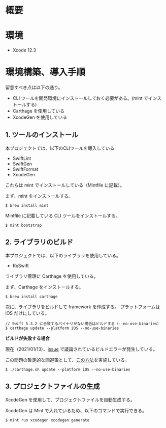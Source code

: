 # 概要

# 環境

* Xcode 12.3

# 環境構築、導入手順

留意すべき点は以下の通り。

* CLI ツールを開発環境にインストールしておく必要がある。(mint でインストールする)
* Carthage を使用している
* XcodeGen を使用している

## 1. ツールのインストール

本プロジェクトでは、以下のCLIツールを導入している<br>

* SwiftLint
* SwiftGen
* SwiftFormat
* XcodeGen

これらは mint でインストールしている（Mintfile に記載）。<br>


まず、mint をインストールする。

```
$ brew install mint
```

Mintfile に記載している CLI ツールをインストールする。

```
$ mint bootstrap
```


## 2. ライブラリのビルド

本プロジェクトでは、以下のライブラリを使用している。

* RxSwift

ライブラリ管理に Carthage を使用している。<br>

まず、Carthage をインストールする。

```
$ brew install carthage
```

次に、ライブラリをビルドして framework を作成する。
プラットフォームは iOS だけにしている。

```
// Swift 5.3.2 に合致するバイナリがない場合はビルドする（--no-use-binaries）
$ carthage update --platform iOS --no-use-binaries
```

**ビルドが失敗する場合**

現在（2021/01/13）、[issue](https://github.com/Carthage/Carthage/issues/3019#issuecomment-665136323)
で議論されているビルドエラーが発生している。<br>

この問題の暫定的な回避策として、[この方法](https://github.com/Carthage/Carthage/issues/3019#issuecomment-665136323)を実施している。

```
$ ./carthage.sh update --platform iOS --no-use-binaries
```

## 3. プロジェクトファイルの生成

XcodeGen を使用して、プロジェクトファイルを自動生成する。<br>

XcodeGen は Mint で入れているため、以下のコマンドで実行できる。<br>

```
$ mint run xcodegen xcodegen generate
```